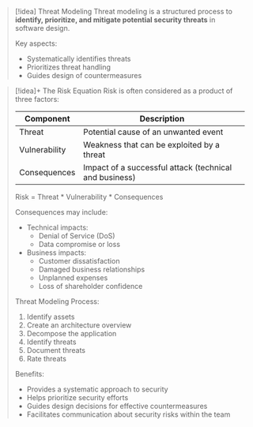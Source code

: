 > [!idea] Threat Modeling
> Threat modeling is a structured process to **identify, prioritize, and mitigate potential security threats** in software design.
>
> Key aspects:
> - Systematically identifies threats
> - Prioritizes threat handling
> - Guides design of countermeasures



> [!idea]+ The Risk Equation
> Risk is often considered as a product of three factors:
>
> | Component | Description |
> |-----------|-------------|
> | Threat | Potential cause of an unwanted event |
> | Vulnerability | Weakness that can be exploited by a threat |
> | Consequences | Impact of a successful attack (technical and business) |
>
> Risk = Threat \* Vulnerability * Consequences
>
> Consequences may include:
> - Technical impacts:
>   - Denial of Service (DoS)
>   - Data compromise or loss
> - Business impacts:
>   - Customer dissatisfaction
>   - Damaged business relationships
>   - Unplanned expenses
>   - Loss of shareholder confidence
>
> Threat Modeling Process:
> 1. Identify assets
> 2. Create an architecture overview
> 3. Decompose the application
> 4. Identify threats
> 5. Document threats
> 6. Rate threats
>
> Benefits:
> - Provides a systematic approach to security
> - Helps prioritize security efforts
> - Guides design decisions for effective countermeasures
> - Facilitates communication about security risks within the team
